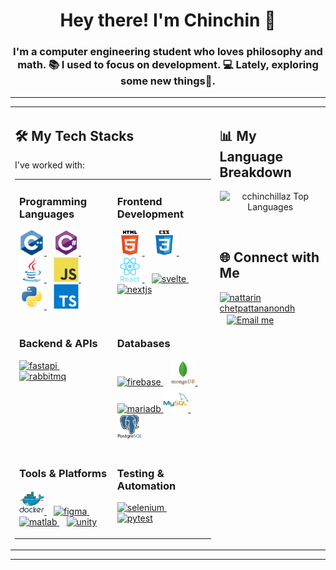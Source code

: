 
<h1 align="center"> Hey there! I'm Chinchin 👋 </h1>
<h3 align="center">I'm a computer engineering student who loves philosophy and math. 📚 I used to focus on development. 💻 Lately, exploring some new things🔐.</h3>

---

<table align="center">
  <tr>
    <td width="65%" valign="top">
      <h2>🛠️ My Tech Stacks</h2>
      <p>I've worked with:</p>
      <table>
        <tr>
          <td width="50%" valign="top">
            <h3>Programming Languages</h3>
            <p align="left">
                <a href="https://www.w3schools.com/cpp/" target="_blank" rel="noreferrer"> <img src="https://raw.githubusercontent.com/devicons/devicon/master/icons/cplusplus/cplusplus-original.svg" alt="cplusplus" width="40" height="40"/> </a> &nbsp;&nbsp;
                <a href="https://www.w3schools.com/cs/" target="_blank" rel="noreferrer"> <img src="https://raw.githubusercontent.com/devicons/devicon/master/icons/csharp/csharp-original.svg" alt="csharp" width="40" height="40"/> </a> &nbsp;&nbsp;
                <a href="https://www.java.com" target="_blank" rel="noreferrer"> <img src="https://raw.githubusercontent.com/devicons/devicon/master/icons/java/java-original.svg" alt="java" width="40" height="40"/> </a> &nbsp;&nbsp;
                <a href="https://developer.mozilla.org/en-US/docs/Web/JavaScript" target="_blank" rel="noreferrer"> <img src="https://raw.githubusercontent.com/devicons/devicon/master/icons/javascript/javascript-original.svg" alt="javascript" width="40" height="40"/> </a> &nbsp;&nbsp;
                <a href="https://www.python.org" target="_blank" rel="noreferrer"> <img src="https://raw.githubusercontent.com/devicons/devicon/master/icons/python/python-original.svg" alt="python" width="40" height="40"/> </a> &nbsp;&nbsp;
                <a href="https://www.typescriptlang.org/" target="_blank" rel="noreferrer"> <img src="https://raw.githubusercontent.com/devicons/devicon/master/icons/typescript/typescript-original.svg" alt="typescript" width="40" height="40"/> </a>
            </p>
          </td>
          <td width="50%" valign="top">
            <h3>Frontend Development</h3>
            <p align="left">
                <a href="https://www.w3.org/html/" target="_blank" rel="noreferrer"> <img src="https://raw.githubusercontent.com/devicons/devicon/master/icons/html5/html5-original-wordmark.svg" alt="html5" width="40" height="40"/> </a> &nbsp;&nbsp;
                <a href="https://www.w3schools.com/css/" target="_blank" rel="noreferrer"> <img src="https://raw.githubusercontent.com/devicons/devicon/master/icons/css3/css3-original-wordmark.svg" alt="css3" width="40" height="40"/> </a> &nbsp;&nbsp;
                <a href="https://reactjs.org/" target="_blank" rel="noreferrer"> <img src="https://raw.githubusercontent.com/devicons/devicon/master/icons/react/react-original-wordmark.svg" alt="react" width="40" height="40"/> </a> &nbsp;&nbsp;
                <a href="https://svelte.dev" target="_blank" rel="noreferrer"> <img src="https://upload.wikimedia.org/wikipedia/commons/1/1b/Svelte_Logo.svg" alt="svelte" width="40" height="40"/> </a> &nbsp;&nbsp;
                <a href="https://nextjs.org" target="_blank" rel="noreferrer"> <img src="https://cdn.jsdelivr.net/gh/devicons/devicon@latest/icons/nextjs/nextjs-original.svg" alt="nextjs" width="40" height="40"/> </a>
            </p>
          </td>
        </tr>
        <tr>
          <td width="50%" valign="top">
            <h3>Backend & APIs</h3>
            <p align="left">
                <a href="https://fastapi.tiangolo.com/" target="_blank" rel="noreferrer"> <img src="https://cdn.jsdelivr.net/gh/devicons/devicon/icons/fastapi/fastapi-original.svg" alt="fastapi" width="40" height="40"/> </a> &nbsp;&nbsp;
                <a href="https://www.rabbitmq.com/" target="_blank" rel="noreferrer"> <img src="https://www.vectorlogo.zone/logos/rabbitmq/rabbitmq-icon.svg" alt="rabbitmq" width="40" height="40"/> </a>
            </p>
          </td>
          <td width="50%" valign="top">
            <h3>Databases</h3>
            <p align="left">
                <a href="https://firebase.google.com/" target="_blank" rel="noreferrer"> <img src="https://www.vectorlogo.zone/logos/firebase/firebase-icon.svg" alt="firebase" width="40" height="40"/> </a> &nbsp;&nbsp;
                <a href="https://www.mongodb.com/" target="_blank" rel="noreferrer"> <img src="https://raw.githubusercontent.com/devicons/devicon/master/icons/mongodb/mongodb-original-wordmark.svg" alt="mongodb" width="40" height="40"/> </a> &nbsp;&nbsp;
               <a href="https://mariadb.org/" target="_blank" rel="noreferrer"> <img src="https://cdn.jsdelivr.net/gh/devicons/devicon@latest/icons/mariadb/mariadb-original-wordmark.svg" alt="mariadb" width="40" height="40"/> </a>
              <a href="https://www.mysql.com/" target="_blank" rel="noreferrer"> <img src="https://raw.githubusercontent.com/devicons/devicon/master/icons/mysql/mysql-original-wordmark.svg" alt="mysql" width="40" height="40"/> </a> &nbsp;&nbsp;
                <a href="https://www.postgresql.org" target="_blank" rel="noreferrer"> <img src="https://raw.githubusercontent.com/devicons/devicon/master/icons/postgresql/postgresql-original-wordmark.svg" alt="postgresql" width="40" height="40"/> </a>
            </p>
          </td>
        </tr>
        <tr>
          <td width="50%" valign="top">
            <h3>Tools & Platforms</h3>
            <p align="left">
                <a href="https://www.docker.com/" target="_blank" rel="noreferrer"> <img src="https://raw.githubusercontent.com/devicons/devicon/master/icons/docker/docker-original-wordmark.svg" alt="docker" width="40" height="40"/> </a> &nbsp;&nbsp;
                <a href="https://www.figma.com/" target="_blank" rel="noreferrer"> <img src="https://www.vectorlogo.zone/logos/figma/figma-icon.svg" alt="figma" width="40" height="40"/> </a> &nbsp;&nbsp;
                <a href="https://www.mathworks.com/" target="_blank" rel="noreferrer"> <img src="https://upload.wikimedia.org/wikipedia/commons/2/21/Matlab_Logo.png" alt="matlab" width="40" height="40"/> </a> &nbsp;&nbsp;
                <a href="https://unity.com/" target="_blank" rel="noreferrer"> <img src="https://www.vectorlogo.zone/logos/unity3d/unity3d-icon.svg" alt="unity" width="40" height="40"/> </a>
            </p>
          </td>
          <td width="50%" valign="top">
            <h3>Testing & Automation</h3>
            <p align="left">
                <a href="https://www.selenium.dev" target="_blank" rel="noreferrer"> <img src="https://raw.githubusercontent.com/detain/svg-logos/780f25886640cef088af994181646db2f6b1a3f8/svg/selenium-logo.svg" alt="selenium" width="40" height="40"/> </a> &nbsp;&nbsp;
                <a href="https://docs.pytest.org/en/stable/" target="_blank" rel="noreferrer"> <img src="https://www.vectorlogo.zone/logos/pytest/pytest-icon.svg" alt="pytest" width="40" height="40"/> </a>
            </p>
          </td>
        </tr>
      </table>
    </td>
    <td width="35%" valign="top">
      <h2>📊 My Language Breakdown</h2>
      <p align="center">
          <img src="https://github-readme-stats.vercel.app/api/top-langs?username=cchinchillaz&layout=compact&hide_title=true&theme=radical" alt="cchinchillaz Top Languages" />
      </p>
      <br>
      <h2>🌐 Connect with Me</h2>
      <p>
          <a href="https://linkedin.com/in/nattarin chetpattananondh" target="_blank"><img align="center" src="https://raw.githubusercontent.com/rahuldkjain/github-profile-readme-generator/master/src/images/icons/Social/linked-in-alt.svg" alt="nattarin chetpattananondh" height="30" width="40" /></a> &nbsp;&nbsp;
          <a href="mailto:nattarinchet@gmail.com" target="_blank" rel="noreferrer">
          <img align="center" src="https://upload.wikimedia.org/wikipedia/commons/4/4e/Gmail_Icon.png" alt="Email me" height="40" width="40" />
          </a>
      </p>
    </td>
  </tr>
</table>

---
